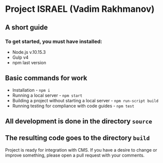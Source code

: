 # Project ISRAEL (Vadim Rakhmanov)
## A short guide
### To get started, you must have installed:
* Node.js v.10.15.3
* Gulp v4
* npm last version
## Basic commands for work
* Installation - `npm i`
* Running a local server - `npm start`
* Building a project without starting a local server - `npm run-script build`
* Running testing for compliance with code guides - `npm test`

## All development is done in the directory `source`
## The resulting code goes to the directory `build`

Project is ready for integration with CMS.
If you have a desire to change or improve something, please open a pull request with your comments.
